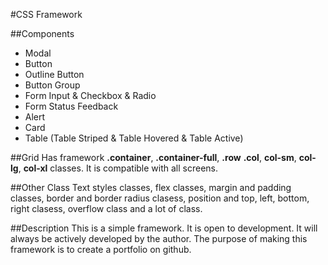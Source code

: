 #CSS Framework

##Components
- Modal
- Button
- Outline Button
- Button Group  
- Form Input & Checkbox & Radio
- Form Status Feedback  
- Alert
- Card
- Table (Table Striped & Table Hovered & Table Active)

##Grid
Has framework **.container**, **.container-full**, **.row** **.col**, **col-sm**, **col-lg**, **col-xl** classes.
It is compatible with all screens.

##Other Class
Text styles classes, flex classes, margin and padding classes, border and border radius clasess, position and top, left, bottom, right clasess, overflow class and a lot of class.

##Description
This is a simple framework. It is open to development. It will always be actively developed by the author. The purpose of making this framework is to create a portfolio on github.